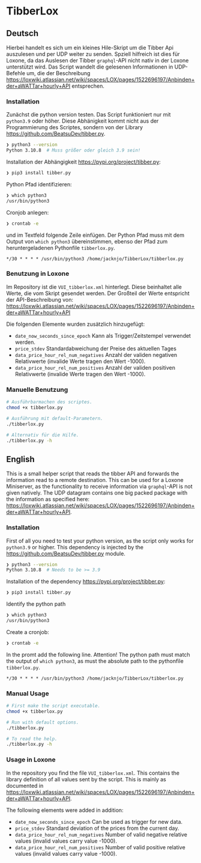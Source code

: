 # TibberLox

## Deutsch
Hierbei handelt es sich um ein kleines Hile-Skript um die Tibber Api auszulesen und per UDP weiter zu senden. Spziell hilfreich ist dies für Loxone, da das Auslesen der Tibber `graphql`-API nicht nativ in der Loxone unterstützt wird. Das Script wandelt die gelesenen Informationen in UDP-Befehle um, die der Beschreibung https://loxwiki.atlassian.net/wiki/spaces/LOX/pages/1522696197/Anbinden+der+aWATTar+hourly+API entsprechen.

### Installation
Zunächst die python version testen. Das Script funktioniert nur mit `python3.9` oder höher. Diese Abhänigkeit kommt nicht aus der Programmierung des Scriptes, sondern von der Library https://github.com/BeatsuDev/tibber.py.

``` bash
❯ python3 --version
Python 3.10.8  # Muss größer oder gleich 3.9 sein!
```

Installation der Abhängigkeit https://pypi.org/project/tibber.py:
``` bash
❯ pip3 install tibber.py
```

Python Pfad identifizieren:
``` bash
❯ which python3
/usr/bin/python3
```

Cronjob anlegen:
``` bash
❯ crontab -e
```

und im Textfeld folgende Zeile einfügen. Der Python Pfad muss mit dem Output von `which python3` übereinstimmen, ebenso der Pfad zum heruntergeladenen Pythonfile `tibberlox.py`.
```
*/30 * * * * /usr/bin/python3 /home/jacknjo/TibberLox/tibberlox.py
```

### Benutzung in Loxone
Im Repository ist die `VUI_tibberlox.xml` hinterlegt. Diese beinhaltet alle Werte, die vom Skript gesendet werden. Der Großteil der Werte entspricht der API-Beschreibung von: https://loxwiki.atlassian.net/wiki/spaces/LOX/pages/1522696197/Anbinden+der+aWATTar+hourly+API

Die folgenden Elemente wurden zusätzlich hinzugefügt:
- `date_now_seconds_since_epoch` Kann als Trigger/Zeitstempel verwendet werden.
- `price_stdev` Standardabweichung der Preise des aktuellen Tages
- `data_price_hour_rel_num_negatives` Anzahl der validen negativen Relativwerte (invalide Werte tragen den Wert -1000).
- `data_price_hour_rel_num_positives` Anzahl der validen positiven Relativwerte (invalide Werte tragen den Wert -1000).


### Manuelle Benutzung

``` bash
# Ausführbarmachen des scriptes.
chmod +x tibberlox.py

# Ausführung mit default-Parametern.
./tibberlox.py

# Alternativ für die Hilfe.
./tibberlox.py -h
```

## English
This is a small helper script that reads the tibber API and forwards the information read to a remote destination. This can be used for a Loxone Miniserver, as the functionality to receive information via `graphql`-API is not given natively. The UDP datagram contains one big packed package with the information as specified here: https://loxwiki.atlassian.net/wiki/spaces/LOX/pages/1522696197/Anbinden+der+aWATTar+hourly+API.

### Installation
First of all you need to test your python version, as the script only works for `python3.9` or higher. This dependency is injected by the https://github.com/BeatsuDev/tibber.py module.

``` bash
❯ python3 --version
Python 3.10.8  # Needs to be >= 3.9
```

Installation of the dependency https://pypi.org/project/tibber.py:
``` bash
❯ pip3 install tibber.py
```

Identify the python path
``` bash
❯ which python3
/usr/bin/python3
```

Create a cronjob:
``` bash
❯ crontab -e
```

In the promt add the following line. Attention! The python path must match the output of `which python3`, as must the absolute path to the pythonfile `tibberlox.py`.
```
*/30 * * * * /usr/bin/python3 /home/jacknjo/TibberLox/tibberlox.py
```

### Manual Usage

``` bash
# First make the script executable.
chmod +x tibberlox.py

# Run with default options.
./tibberlox.py

# To read the help.
./tibberlox.py -h
```


### Usage in Loxone

In the repository you find the file `VUI_tibberlox.xml`. This contains the library definition of all values sent by the script. This is mainly as documented in https://loxwiki.atlassian.net/wiki/spaces/LOX/pages/1522696197/Anbinden+der+aWATTar+hourly+API.

The following elements were added in addition:
- `date_now_seconds_since_epoch` Can be used as trigger for new data.
- `price_stdev` Standard deviation of the prices from the current day.
- `data_price_hour_rel_num_negatives` Number of valid negative relative values (invalid values carry value -1000).
- `data_price_hour_rel_num_positives` Number of valid positive relative values (invalid values carry value -1000).

